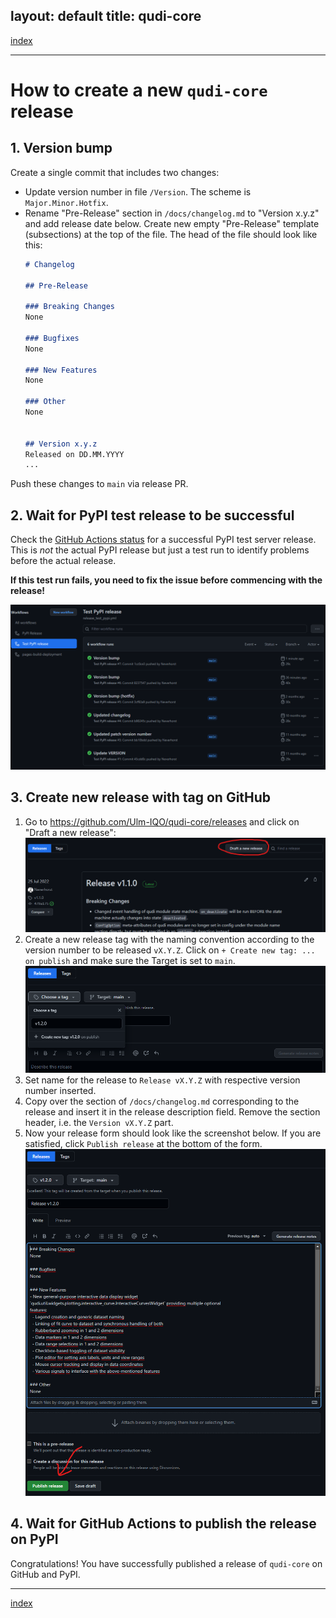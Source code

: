 layout: default
title: qudi-core
---

[index](../index.md)

---

# How to create a new `qudi-core` release

## 1. Version bump

Create a single commit that includes two changes:
- Update version number in file `/Version`. The scheme is `Major.Minor.Hotfix`.
- Rename "Pre-Release" section in `/docs/changelog.md` to "Version x.y.z" and add release date 
below. Create new empty "Pre-Release" template (subsections) at the top of the file. 
The head of the file should look like this:
  ```Markdown
  # Changelog
  
  ## Pre-Release
  
  ### Breaking Changes
  None
  
  ### Bugfixes
  None
  
  ### New Features
  None
  
  ### Other
  None
  
  
  ## Version x.y.z
  Released on DD.MM.YYYY
  ...
  ```

Push these changes to `main` via release PR.

## 2. Wait for PyPI test release to be successful
Check the [GitHub Actions status](https://github.com/Ulm-IQO/qudi-core/actions) for a successful 
PyPI test server release. This is _not_ the actual PyPI release but just a test run to identify 
problems before the actual release.

**If this test run fails, you need to fix the issue before commencing with the release!**

![GitHub Actions test release screenshot](../images/github-actions-test-release-screenshot.png)  

## 3. Create new release with tag on GitHub
1. Go to https://github.com/Ulm-IQO/qudi-core/releases and click on "Draft a new release":
  ![GitHub draft a new release screenshot](../images/github-draft-new-release-screenshot.png)  
2. Create a new release tag with the naming convention according to the version number to be 
released `vX.Y.Z`. Click on `+ Create new tag: ... on publish` and make sure the Target is set to 
`main`.
  ![GitHub create a release tag screenshot](../images/github-release-tag-screenshot.png)
3. Set name for the release to `Release vX.Y.Z` with respective version number inserted.
4. Copy over the section of `/docs/changelog.md` corresponding to the release and insert it in the 
release description field. Remove the section header, i.e. the `Version vX.Y.Z` part.
5. Now your release form should look like the screenshot below. If you are satisfied, click 
`Publish release` at the bottom of the form.
  ![GitHub finished release form screenshot](../images/github-release-form-screenshot.png)

## 4. Wait for GitHub Actions to publish the release on PyPI
Congratulations! You have successfully published a release of `qudi-core` on GitHub and PyPI.
  
---

[index](../index.md)